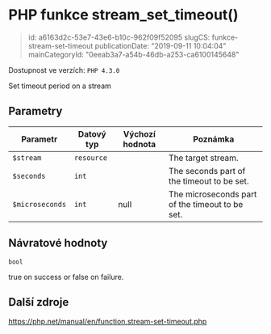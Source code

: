 PHP funkce stream_set_timeout()
===============================

> id: a6163d2c-53e7-43e6-b10c-962f09f52095
> slugCS: funkce-stream-set-timeout
> publicationDate: "2019-09-11 10:04:04"
> mainCategoryId: "0eeab3a7-a54b-46db-a253-ca6100145648"

Dostupnost ve verzích: `PHP 4.3.0`

Set timeout period on a stream


Parametry
--------------

| Parametr | Datový typ | Výchozí hodnota | Poznámka |
|-----|-----|-----|-----|
| `$stream` | `resource` |  | The target stream. |
| `$seconds` | `int` |  | The seconds part of the timeout to be set. |
| `$microseconds` | `int` | null | The microseconds part of the timeout to be set. |


Návratové hodnoty
----------------

`bool`

true on success or false on failure.

Další zdroje
------------

https://php.net/manual/en/function.stream-set-timeout.php
